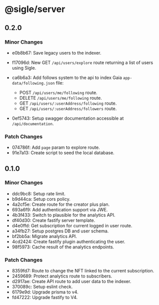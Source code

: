 # @sigle/server

## 0.2.0

### Minor Changes

- e0b8b67: Save legacy users to the indexer.
- f17096d: New GET `/api/users/explore` route returning a list of users using Sigle.
- ca6b6a3: Add follows system to the api to index Gaia `app-data/following.json` file:

  - POST `/api/users/me/following` route.
  - DELETE `/api/users/me/following` route.
  - GET `/api/users/:userAddress/following` route.
  - GET `/api/users/:userAddress/followers` route.

- 0ef5743: Setup swagger documentation accessible at `/api/documentation`.

### Patch Changes

- 074786f: Add `page` param to explore route.
- 91e7a13: Create script to seed the local database.

## 0.1.0

### Minor Changes

- ddc9bc8: Setup rate limit.
- b9d44ca: Setup cors policy.
- 4a2cf5e: Create route for the creator plus plan.
- 693a6f9: Add authentication support via JWE.
- 4b3f433: Switch to plausible for the analytics API.
- df40d30: Create fastify server template.
- d4e0ffd: Get subscription for current logged in user route.
- a34fb27: Setup postgres DB and user schema.
- bf2bb5a: Migrate analytics API.
- 4cd2424: Create fastify plugin authenticating the user.
- 98f5973: Cache result of the analytics endpoints.

### Patch Changes

- 8359fd7: Route to change the NFT linked to the current subscription.
- 2459689: Protect analytics route to subscribers.
- d2917ae: Create API route to add user data to the indexer.
- 370089c: Setup eslint check.
- 6179e9d: Upgrade prisma to v4.
- fd47222: Upgrade fastify to V4.
